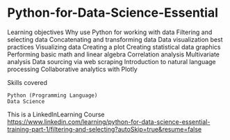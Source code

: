 # Python-for-Data-Science-Essential
Learning objectives
    Why use Python for working with data
    Filtering and selecting data
    Concatenating and transforming data
    Data visualization best practices
    Visualizing data
    Creating a plot
    Creating statistical data graphics
    Performing basic math and linear algebra
    Correlation analysis
    Multivariate analysis
    Data sourcing via web scraping
    Introduction to natural language processing
    Collaborative analytics with Plotly

Skills covered

    Python (Programming Language)
    Data Science

This is a LinkedInLearning Course
 https://www.linkedin.com/learning/python-for-data-science-essential-training-part-1/filtering-and-selecting?autoSkip=true&resume=false
